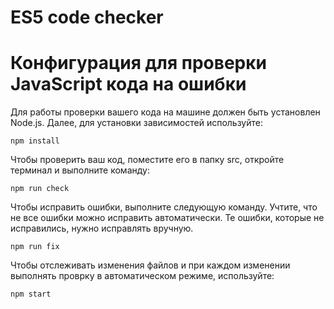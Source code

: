 # ES5 code checker

 **Конфигурация для проверки JavaScript кода на ошибки**
 ===
Для работы проверки вашего кода на машине должен быть установлен Node.js. Далее, для установки зависимостей используйте:
```
npm install
```
Чтобы проверить ваш код, поместите его в папку src, откройте терминал и выполните команду:
```
npm run check
```
Чтобы исправить ошибки, выполните следующую команду. Учтите, что не все ошибки можно исправить автоматически. Те ошибки, которые не исправились, нужно исправлять вручную.
```
npm run fix
```
Чтобы отслеживать изменения файлов и при каждом изменении выполнять проврку в автоматическом режиме, используйте:
```
npm start
```